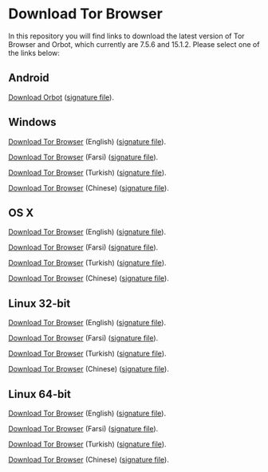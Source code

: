# Download Tor Browser

In this repository you will find links to download the latest version of
Tor Browser and Orbot, which currently are 7.5.6 and 15.1.2. Please select one of the links below:

## Android
[Download Orbot](https://github.com/TheTorProject/gettorbrowser/releases/download/v15.1.2/Orbot-v15.1.2.apk) ([signature file](https://github.com/TheTorProject/gettorbrowser/releases/download/v15.1.2/Orbot-v15.1.2.apk.asc)).

## Windows
[Download Tor Browser](https://github.com/TheTorProject/gettorbrowser/releases/download/v7.5.6/torbrowser-install-7.5.6_en-US.exe) (English) ([signature file](https://github.com/TheTorProject/gettorbrowser/releases/download/v7.5.6/torbrowser-install-7.5.6_en-US.exe.asc)).

[Download Tor Browser](https://github.com/TheTorProject/gettorbrowser/releases/download/v7.5.6/torbrowser-install-7.5.6_fa.exe) (Farsi) ([signature file](https://github.com/TheTorProject/gettorbrowser/releases/download/v7.5.6/torbrowser-install-7.5.6_fa.exe.asc)).

[Download Tor Browser](https://github.com/TheTorProject/gettorbrowser/releases/download/v7.5.6/torbrowser-install-7.5.6_tr.exe) (Turkish) ([signature file](https://github.com/TheTorProject/gettorbrowser/releases/download/v7.5.6/torbrowser-install-7.5.6_tr.exe.asc)).

[Download Tor Browser](https://github.com/TheTorProject/gettorbrowser/releases/download/v7.5.6/torbrowser-install-7.5.6_zh-CN.exe) (Chinese) ([signature file](https://github.com/TheTorProject/gettorbrowser/releases/download/v7.5.6/torbrowser-install-7.5.6_zh-CN.exe.asc)).

## OS X
[Download Tor Browser](https://github.com/TheTorProject/gettorbrowser/releases/download/v7.5.6/TorBrowser-7.5.6-osx64_en-US.dmg) (English) ([signature file](https://github.com/TheTorProject/gettorbrowser/releases/download/v7.5.6/TorBrowser-7.5.6-osx64_en-US.dmg.asc)).

[Download Tor Browser](https://github.com/TheTorProject/gettorbrowser/releases/download/v7.5.6/TorBrowser-7.5.6-osx64_fa.dmg) (Farsi) ([signature file](https://github.com/TheTorProject/gettorbrowser/releases/download/v7.5.6/TorBrowser-7.5.6-osx64_fa.dmg.asc)).

[Download Tor Browser](https://github.com/TheTorProject/gettorbrowser/releases/download/v7.5.6/TorBrowser-7.5.6-osx64_tr.dmg) (Turkish) ([signature file](https://github.com/TheTorProject/gettorbrowser/releases/download/v7.5.6/TorBrowser-7.5.6-osx64_tr.dmg.asc)).

[Download Tor Browser](https://github.com/TheTorProject/gettorbrowser/releases/download/v7.5.6/TorBrowser-7.5.6-osx64_zh-CN.dmg) (Chinese) ([signature file](https://github.com/TheTorProject/gettorbrowser/releases/download/v7.5.6/TorBrowser-7.5.6-osx64_zh-CN.dmg.asc)).

## Linux 32-bit
[Download Tor Browser](https://github.com/TheTorProject/gettorbrowser/releases/download/v7.5.6/tor-browser-linux32-7.5.6_en-US.tar.xz) (English) ([signature file](https://github.com/TheTorProject/gettorbrowser/releases/download/v7.5.6/tor-browser-linux32-7.5.6_en-US.tar.xz.asc)).

[Download Tor Browser](https://github.com/TheTorProject/gettorbrowser/releases/download/v7.5.6/tor-browser-linux32-7.5.6_fa.tar.xz) (Farsi) ([signature file](https://github.com/TheTorProject/gettorbrowser/releases/download/v7.5.6/tor-browser-linux32-7.5.6_fa.tar.xz.asc)).

[Download Tor Browser](https://github.com/TheTorProject/gettorbrowser/releases/download/v7.5.6/tor-browser-linux32-7.5.6_tr.tar.xz) (Turkish) ([signature file](https://github.com/TheTorProject/gettorbrowser/releases/download/v7.5.6/tor-browser-linux32-7.5.6_tr.tar.xz.asc)).

[Download Tor Browser](https://github.com/TheTorProject/gettorbrowser/releases/download/v7.5.6/tor-browser-linux32-7.5.6_zh-CN.tar.xz) (Chinese) ([signature file](https://github.com/TheTorProject/gettorbrowser/releases/download/v7.5.6/tor-browser-linux32-7.5.6_zh-CN.tar.xz.asc)).

## Linux 64-bit
[Download Tor Browser](
https://github.com/TheTorProject/gettorbrowser/releases/download/v7.5.6/tor-browser-linux64-7.5.6_en-US.tar.xz) (English) ([signature file](https://github.com/TheTorProject/gettorbrowser/releases/download/v7.5.6/tor-browser-linux64-7.5.6_en-US.tar.xz.asc)).

[Download Tor Browser](
https://github.com/TheTorProject/gettorbrowser/releases/download/v7.5.6/tor-browser-linux64-7.5.6_fa.tar.xz) (Farsi) ([signature file](https://github.com/TheTorProject/gettorbrowser/releases/download/v7.5.6/tor-browser-linux64-7.5.6_fa.tar.xz.asc)).

[Download Tor Browser](
https://github.com/TheTorProject/gettorbrowser/releases/download/v7.5.6/tor-browser-linux64-7.5.6_tr.tar.xz) (Turkish) ([signature file](https://github.com/TheTorProject/gettorbrowser/releases/download/v7.5.6/tor-browser-linux64-7.5.6_tr.tar.xz.asc)).

[Download Tor Browser](
https://github.com/TheTorProject/gettorbrowser/releases/download/v7.5.6/tor-browser-linux64-7.5.6_zh-CN.tar.xz) (Chinese) ([signature file](https://github.com/TheTorProject/gettorbrowser/releases/download/v7.5.6/tor-browser-linux64-7.5.6_zh-CN.tar.xz.asc)).

